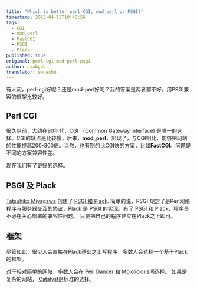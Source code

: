 ```yaml
---
title: "Which is better perl-CGI, mod_perl or PSGI?"
timestamp: 2013-04-13T10:45:56
tags:
  - CGI
  - mod_perl
  - FastCGI
  - PSGI
  - Plack
published: true
original: perl-cgi-mod-perl-psgi
author: szabgab
translator: swuecho
---
```



有人问，perl-cgi好呢？还是mod-perl好呢？我的答案是两者都不好。用PSGI兼容的框架比较好。


## Perl CGI

很久以前，大约在90年代，CGI （Common Gateway Interface) 是唯一的选择。CGI的缺点是比较慢，后来，<b>mod_perl</b>，出现了，与CGI相比，能够把网站的性能提高200-300倍。当然，也有别的比CGI快的方案，比如<b>FastCGI</b>。问题是不同的方案兼容性差。

现在我们有了更好的选择。

## PSGI 及 Plack

[Tatsuhiko Miyagawa](http://bulknews.typepad.com/) 创建了 <a href="http://plackperl.org/">PSGI 和
Plack</a>. 简单的说，PSGI 规定了是Perl网络程序与服务器交互的协议，Plack 是 PSGI 的实现。有了 PSGI 和 Plack，程序员不必在关心部署的兼容性问题。
只要把自己的程序建立在Plack之上即可。

## 框架

尽管如此，很少人会直接在Plack基础之上写程序，多数人会选择一个基于Plack的框架。

对于相对简单的网站，多数人会在 [Perl Dancer](http://perldancer.org/)
和 [Mojolicious](http://mojolicious.org/)间选择。
如果是复杂的网站， [Catalyst](http://www.catalystframework.org/)是标准的选择。




